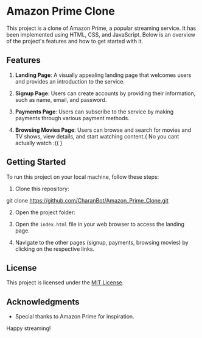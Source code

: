 # Amazon Prime Clone

This project is a clone of Amazon Prime, a popular streaming service. It has been implemented using HTML, CSS, and JavaScript. Below is an overview of the project's features and how to get started with it.

## Features

1. **Landing Page**: A visually appealing landing page that welcomes users and provides an introduction to the service.

2. **Signup Page**: Users can create accounts by providing their information, such as name, email, and password.

3. **Payments Page**: Users can subscribe to the service by making payments through various payment methods.

4. **Browsing Movies Page**: Users can browse and search for movies and TV shows, view details, and start watching content.{ No you cant actually watch :((    }

## Getting Started

To run this project on your local machine, follow these steps:

1. Clone this repository:

git clone https://github.com/CharanBot/Amazon_Prime_Clone.git

2. Open the project folder:

3. Open the `index.html` file in your web browser to access the landing page.

4. Navigate to the other pages (signup, payments, browsing movies) by clicking on the respective links.

## License

This project is licensed under the [MIT License](LICENSE).

## Acknowledgments

- Special thanks to Amazon Prime for inspiration.

Happy streaming!
